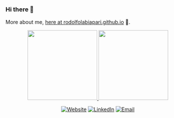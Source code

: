 ### Hi there 👋

More about me, [here at rodolfolabiapari.github.io](https://rodolfolabiapari.github.io) 🎈.

<div align="center">
  <a href="https://github.com/rodolfolabiapari">
  <img height="190em" src="https://github-readme-stats.vercel.app/api?username=rodolfolabiapari&show_icons=true&theme=blue-green&include_all_commits=true&count_private=true"/>
  <img height="190em" src="https://github-readme-stats.vercel.app/api/top-langs/?username=rodolfolabiapari&layout=compact&langs_count=7&theme=blue-green"/>
</div>

<p align="center">
<a href="https://rodolfolabiapari.github.io/"><img alt="Website" src="https://img.shields.io/badge/Website-rodolfolabiapari.github.io-blue?style=flat-square&logo=google-chrome"></a>
<a href="https://www.linkedin.com/in/rodolfolabiapari/"><img alt="LinkedIn" src="https://img.shields.io/badge/LinkedIn-rodolfolabiapari-blue?style=flat-square&logo=linkedin"></a>
<a href="mailto:rodolfolabiapari@gmail.com"><img alt="Email" src="https://img.shields.io/badge/Email-rodolfolabiapari@gmail.com-blue?style=flat-square&logo=gmail"></a>
</p>
